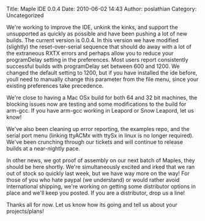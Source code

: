 Title: Maple IDE 0.0.4
Date: 2010-06-02 14:43
Author: poslathian
Category: Uncategorized

We're working to improve the IDE, unkink the kinks, and support the
unsupported as quickly as possible and have been pushing a lot of new
builds. The current version is 0.0.4. In this version we have modified
(slightly) the reset-over-serial sequence that should do away with a lot
of the extraneous RXTX errors and perhaps allow you to reduce your
programDelay setting in the preferences. Most users report consistently
successful builds with programDelay set between 600 and 1200. We changed
the default setting to 1200, but if you have installed the ide before,
youll need to manually change this parameter from the file menu, since
your existing preferences take precedence.

We're close to having a Mac OSx build for both 64 and 32 bit machines,
the blocking issues now are testing and some modifications to the build
for arm-gcc. If you have arm-gcc working in Leapord or Snow Leapord, let
us know!

We've also been cleaning up error reporting, the examples repo, and the
serial port menu (linking ttyACMx with ttySx in linux is no longer
required). We've been crunching through our tickets and will continue to
release builds at a near-nightly pace.

In other news, we got proof of assembly on our next batch of Maples,
they should be here shortly. We're simultaneously excited and irked that
we ran out of stock so quickly last week, but we have way more on the
way! For those of you who hate paypal (we understand) or would rather
avoid international shipping, we're working on getting some distributor
options in place and we'll keep you posted. If you are a distributor,
drop us a line!

Thanks all for now. Let us know how its going and tell us about your
projects/plans!
